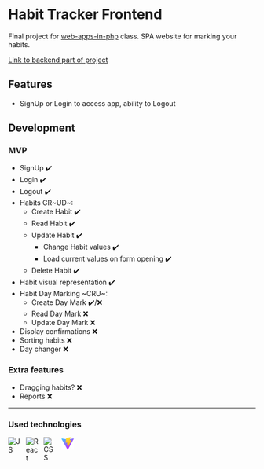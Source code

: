 # Habit Tracker Frontend
Final project for [web-apps-in-php](https://github.com/MarcinSkic/web-apps-in-php) class. SPA website for marking your habits.

[Link to backend part of project](https://github.com/MarcinSkic/habit-tracker-laravel-restapi)
## Features
- SignUp or Login to access app, ability to Logout
## Development
### MVP
- SignUp ✔️
- Login ✔️
- Logout ✔️
- Habits CR~UD~: 
    - Create Habit ✔️
    - Read Habit ✔️
    - Update Habit ✔️
        - Change Habit values ✔️
        - Load current values on form opening ✔️
    - Delete Habit ✔️
- Habit visual representation ✔️
- Habit Day Marking ~CRU~:
    - Create Day Mark ✔️/❌
    - Read Day Mark ❌
    - Update Day Mark ❌
- Display confirmations ❌
- Sorting habits ❌
- Day changer ❌
### Extra features
- Dragging habits? ❌
- Reports ❌
---
### Used technologies
[<img align="left" alt="JS" width="26px" src="https://cdn.jsdelivr.net/gh/devicons/devicon/icons/javascript/javascript-original.svg" style="padding-right:10px;" />][js]
[<img align="left" alt="React" width="26px" src="https://cdn.jsdelivr.net/gh/devicons/devicon/icons/react/react-original.svg" style="padding-right:10px;" />][react]
[<img align="left" alt="CSS" width="26px" src="https://cdn.jsdelivr.net/gh/devicons/devicon/icons/css3/css3-original.svg" style="padding-right:10px;"/>][css]
[<img align="left" alt="Vite" width="26px" src="https://raw.githubusercontent.com/MarcinSkic/marcinskic/main/icons/vite.svg" style="padding-right:10px;"/>][vite]

[js]: https://en.wikipedia.org/wiki/JavaScript
[react]: https://pl.reactjs.org
[css]: https://en.wikipedia.org/wiki/CSS
[vite]: https://vitejs.dev